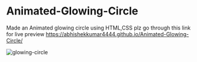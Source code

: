 # Animated-Glowing-Circle
Made an Animated glowing circle using HTML,CSS
plz go through this link for live preview  https://abhishekkumar4444.github.io/Animated-Glowing-Circle/


![glowing-circle](https://user-images.githubusercontent.com/88883693/161436073-6743dc65-c5dc-4241-9574-664aedf59968.png)
